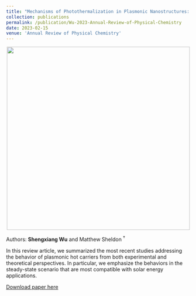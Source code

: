 ```yaml
---
title: "Mechanisms of Photothermalization in Plasmonic Nanostructures: Insights into the Steady State"
collection: publications
permalink: /publication/Wu-2023-Annual-Review-of-Physical-Chemistry
date: 2023-02-15
venue: 'Annual Review of Physical Chemistry'
---
```

<p align="center">
<img src="http://ShengxiangWuPlasmonic.github.io/images/TOC_ARPC_2023.jpg" width="500">
</p>

Authors: **Shengxiang Wu** and Matthew Sheldon $^\dagger$

In this review article, we summarized the most recent studies addressing the behavior of plasmonic hot carriers from both experimental and theoretical perspectives. In particular, we emphasize the behaviors in the steady-state scenario that are most compatible with solar energy applications.

[Download paper here](http://ShengxiangWuPlasmonic.github.io/files/Wu-2023-Annual-Review-Physical-Chemistry.pdf)
